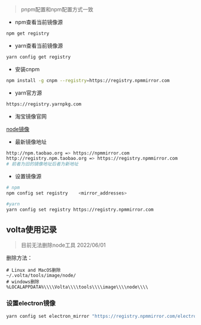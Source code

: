 > pnpm配置和npm配置方式一致


- npm查看当前镜像源

```bash
npm get registry
```

- yarn查看当前镜像源

```bash
yarn config get registry
```

- 安装cnpm

```bash
npm install -g cnpm --registry=https://registry.npmmirror.com
```

- yarn官方源

```latex
https://registry.yarnpkg.com
```

- 淘宝镜像官网

[node镜像](https://developer.aliyun.com/mirror/NPM?spm=a2c6h.13651102.0.0.4c771b11cMgyMv)

- 最新镜像地址

```bash
http://npm.taobao.org => https://npmmirror.com
http://registry.npm.taobao.org => https://registry.npmmirror.com
# 前者为旧的镜像地址后者为新地址
```

- 设置镜像源

```bash
# npm
npm config set registry    <mirror_addresses>

#yarn
yarn config set registry https://registry.npmmirror.com
```

## volta使用记录

> 目前无法删除node工具 2022/06/01


删除方法：

```
# Linux and MacOS删除
~/.volta/tools/image/node/
# windows删除
%LOCALAPPDATA%\\\\Volta\\\\tools\\\\image\\\\node\\\\
```

### 设置electron镜像

```bash
yarn config set electron_mirror "https://registry.npmmirror.com/electron"
```
